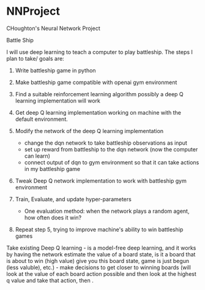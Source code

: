 # NNProject
CHoughton's Neural Network Project

Battle Ship

I will use deep learning to teach a computer to play battleship. The steps I plan to take/ goals are: 

1. Write battleship game in python
2. Make battleship game compatible with openai gym environment
 
3. Find a suitable reinforcement learning algorithm
   possibly a deep Q learning implementation will work
4. Get deep Q learning implementation working on machine with the default environment.
5. Modify the network of the deep Q learning implementation
   - change the dqn network to take battleship observations as input
   - set up reward from battleship to the dqn network
   (now the computer can learn)
   - connect output of dqn to gym environment so that it can take actions in my battleship game
6. Tweak Deep Q network implementation to work with battleship gym environment
7. Train, Evaluate, and update hyper-parameters 
   - One evaluation method: when the network plays a random agent, how often does it win?
8. Repeat step 5, trying to improve machine's ability to win battleship games

Take existing Deep Q learning 
      - is a model-free deep learning, and it works by having the network estimate the value of a board state, is it a board that is about to win (high value) give you this board state, game is just begun (less valuble), etc.)
      - make decisions to get closer to winning boards (will look at the value of each board action possible and then look at the highest q value and take that action, then . 

